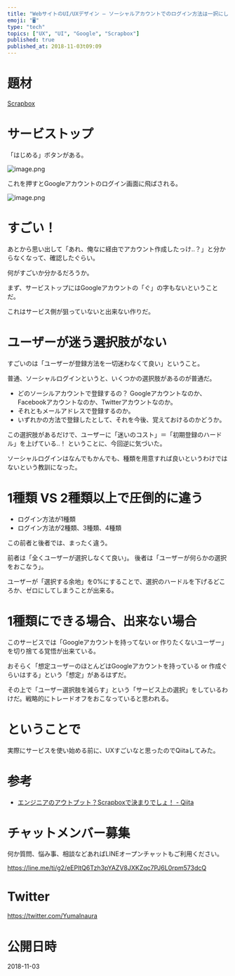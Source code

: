 ```yaml
---
title: "WebサイトのUI/UXデザイン – ソーシャルアカウントでのログイン方法は一択にしなさい (初期登録のハードルをゼロにする)(ScrapB"
emoji: "🖥"
type: "tech"
topics: ["UX", "UI", "Google", "Scrapbox"]
published: true
published_at: 2018-11-03t09:09
---
```


# 題材

[Scrapbox](https://scrapbox.io/)

# サービストップ

「はじめる」ボタンがある。

![image.png](https://qiita-image-store.s3.amazonaws.com/0/89618/6c5acbc6-7ad3-7d8f-0e2b-140fbc21e9ee.png)

これを押すとGoogleアカウントのログイン画面に飛ばされる。

![image.png](https://qiita-image-store.s3.amazonaws.com/0/89618/fbb97693-d144-ff54-c016-5d748cf29830.png)

# すごい！

あとから思い出して「あれ、俺なに経由でアカウント作成したっけ‥？」と分からなくなって、確認したぐらい。

何がすごいか分かるだろうか。

まず、サービストップにはGoogleアカウントの「ぐ」の字もないということだ。

これはサービス側が狙っていないと出来ない作りだ。

# ユーザーが迷う選択肢がない

すごいのは「ユーザーが登録方法を一切迷わなくて良い」ということ。

普通、ソーシャルログインというと、いくつかの選択肢があるのが普通だ。

- どのソーシルアカウントで登録するの？ Googleアカウントなのか、Facebookアカウントなのか、Twitterアカウントなのか。
- それともメールアドレスで登録するのか。
- いずれかの方法で登録したとして、それを今後、覚えておけるのかどうか。

この選択肢があるだけで、ユーザーに「迷いのコスト」＝「初期登録のハードル」を上げている‥！ ということに、今回逆に気づいた。

ソーシャルログインはなんでもかんでも、種類を用意すれば良いというわけではないという教訓になった。

# 1種類 VS 2種類以上で圧倒的に違う

- ログイン方法が1種類
- ログイン方法が2種類、3種類、4種類

この前者と後者では、まったく違う。

前者は「全くユーザーが選択しなくて良い」。
後者は「ユーザーが何らかの選択をおこなう」。

ユーザーが「選択する余地」を0%にすることで、選択のハードルを下げるどころか、ゼロにしてしまうことが出来る。

# 1種類にできる場合、出来ない場合

このサービスでは「Googleアカウントを持ってない or 作りたくないユーザー」を切り捨てる覚悟が出来ている。

おそらく「想定ユーザーのほとんどはGoogleアカウントを持っている or 作成ぐらいはする」という「想定」があるはずだ。

その上で「ユーザー選択肢を減らす」という「サービス上の選択」をしているわけだ。戦略的にトレードオフをおこなっていると思われる。

# ということで

実際にサービスを使い始める前に、UXすごいなと思ったのでQiitaしてみた。

# 参考

- [エンジニアのアウトプット？Scrapboxで決まりでしょ！ - Qiita](https://qiita.com/Tommy_/items/f881c1658dfe02f65b69)








<!-- Update From Qiita API -->

# チャットメンバー募集


何か質問、悩み事、相談などあればLINEオープンチャットもご利用ください。

https://line.me/ti/g2/eEPltQ6Tzh3pYAZV8JXKZqc7PJ6L0rpm573dcQ





# Twitter


https://twitter.com/YumaInaura


<!-- Update From Qiita API -->



# 公開日時

2018-11-03
